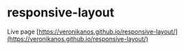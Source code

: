 # responsive-layout

Live page [https://veronikanos.github.io/responsive-layout/](https://veronikanos.github.io/responsive-layout/)
